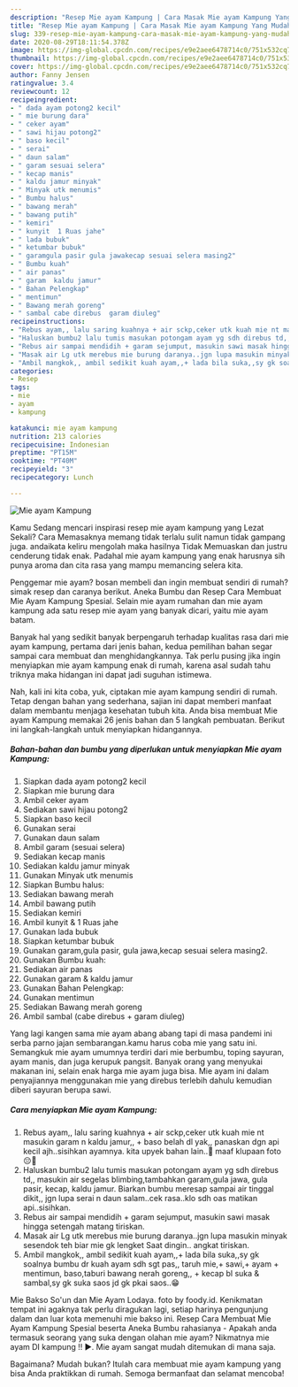 ```yaml
---
description: "Resep Mie ayam Kampung | Cara Masak Mie ayam Kampung Yang Mudah Dan Praktis"
title: "Resep Mie ayam Kampung | Cara Masak Mie ayam Kampung Yang Mudah Dan Praktis"
slug: 339-resep-mie-ayam-kampung-cara-masak-mie-ayam-kampung-yang-mudah-dan-praktis
date: 2020-08-29T18:11:54.378Z
image: https://img-global.cpcdn.com/recipes/e9e2aee6478714c0/751x532cq70/mie-ayam-kampung-foto-resep-utama.jpg
thumbnail: https://img-global.cpcdn.com/recipes/e9e2aee6478714c0/751x532cq70/mie-ayam-kampung-foto-resep-utama.jpg
cover: https://img-global.cpcdn.com/recipes/e9e2aee6478714c0/751x532cq70/mie-ayam-kampung-foto-resep-utama.jpg
author: Fanny Jensen
ratingvalue: 3.4
reviewcount: 12
recipeingredient:
- " dada ayam potong2 kecil"
- " mie burung dara"
- " ceker ayam"
- " sawi hijau potong2"
- " baso kecil"
- " serai"
- " daun salam"
- " garam sesuai selera"
- " kecap manis"
- " kaldu jamur minyak"
- " Minyak utk menumis"
- " Bumbu halus"
- " bawang merah"
- " bawang putih"
- " kemiri"
- " kunyit  1 Ruas jahe"
- " lada bubuk"
- " ketumbar bubuk"
- " garamgula pasir gula jawakecap sesuai selera masing2"
- " Bumbu kuah"
- " air panas"
- " garam  kaldu jamur"
- " Bahan Pelengkap"
- " mentimun"
- " Bawang merah goreng"
- " sambal cabe direbus  garam diuleg"
recipeinstructions:
- "Rebus ayam,, lalu saring kuahnya + air sckp,ceker utk kuah mie nt masukin garam n kaldu jamur,, + baso belah dl yak,, panaskan dgn api kecil ajh..sisihkan ayamnya. kita upyek bahan lain..🤭 maaf klupaan foto😔🙏"
- "Haluskan bumbu2 lalu tumis masukan potongam ayam yg sdh direbus td,, masukin air segelas blimbing,tambahkan garam,gula jawa, gula pasir, kecap, kaldu jamur. Biarkan bumbu meresap sampai air tinggal dikit,, jgn lupa serai n daun salam..cek rasa..klo sdh oas matikan api..sisihkan."
- "Rebus air sampai mendidih + garam sejumput, masukin sawi masak hingga setengah matang tiriskan."
- "Masak air Lg utk merebus mie burung daranya..jgn lupa masukin minyak sesendok teh biar mie gk lengket Saat dingin.. angkat tiriskan."
- "Ambil mangkok,, ambil sedikit kuah ayam,,+ lada bila suka,,sy gk soalnya bumbu dr kuah ayam sdh sgt pas,, taruh mie,+ sawi,+ ayam + mentimun, baso,taburi bawang nerah goreng,, + kecap bl suka &amp; sambal,sy gk suka saos jd gk pkai saos..😁"
categories:
- Resep
tags:
- mie
- ayam
- kampung

katakunci: mie ayam kampung 
nutrition: 213 calories
recipecuisine: Indonesian
preptime: "PT15M"
cooktime: "PT40M"
recipeyield: "3"
recipecategory: Lunch

---
```



![Mie ayam Kampung](https://img-global.cpcdn.com/recipes/e9e2aee6478714c0/751x532cq70/mie-ayam-kampung-foto-resep-utama.jpg)

Kamu Sedang mencari inspirasi resep mie ayam kampung yang Lezat Sekali? Cara Memasaknya memang tidak terlalu sulit namun tidak gampang juga. andaikata keliru mengolah maka hasilnya Tidak Memuaskan dan justru cenderung tidak enak. Padahal mie ayam kampung yang enak harusnya sih punya aroma dan cita rasa yang mampu memancing selera kita.

Penggemar mie ayam? bosan membeli dan ingin membuat sendiri di rumah? simak resep dan caranya berikut. Aneka Bumbu dan Resep Cara Membuat Mie Ayam Kampung Spesial. Selain mie ayam rumahan dan mie ayam kampung ada satu resep mie ayam yang banyak dicari, yaitu mie ayam batam.

Banyak hal yang sedikit banyak berpengaruh terhadap kualitas rasa dari mie ayam kampung, pertama dari jenis bahan, kedua pemilihan bahan segar sampai cara membuat dan menghidangkannya. Tak perlu pusing jika ingin menyiapkan mie ayam kampung enak di rumah, karena asal sudah tahu triknya maka hidangan ini dapat jadi suguhan istimewa.


Nah, kali ini kita coba, yuk, ciptakan mie ayam kampung sendiri di rumah. Tetap dengan bahan yang sederhana, sajian ini dapat memberi manfaat dalam membantu menjaga kesehatan tubuh kita. Anda bisa membuat Mie ayam Kampung memakai 26 jenis bahan dan 5 langkah pembuatan. Berikut ini langkah-langkah untuk menyiapkan hidangannya.

<!--inarticleads1-->

##### Bahan-bahan dan bumbu yang diperlukan untuk menyiapkan Mie ayam Kampung:

1. Siapkan  dada ayam potong2 kecil
1. Siapkan  mie burung dara
1. Ambil  ceker ayam
1. Sediakan  sawi hijau potong2
1. Siapkan  baso kecil
1. Gunakan  serai
1. Gunakan  daun salam
1. Ambil  garam (sesuai selera)
1. Sediakan  kecap manis
1. Sediakan  kaldu jamur minyak
1. Gunakan  Minyak utk menumis
1. Siapkan  Bumbu halus:
1. Sediakan  bawang merah
1. Ambil  bawang putih
1. Sediakan  kemiri
1. Ambil  kunyit &amp; 1 Ruas jahe
1. Gunakan  lada bubuk
1. Siapkan  ketumbar bubuk
1. Gunakan  garam,gula pasir, gula jawa,kecap sesuai selera masing2.
1. Gunakan  Bumbu kuah:
1. Sediakan  air panas
1. Gunakan  garam &amp; kaldu jamur
1. Gunakan  Bahan Pelengkap:
1. Gunakan  mentimun
1. Sediakan  Bawang merah goreng
1. Ambil  sambal (cabe direbus + garam diuleg)


Yang lagi kangen sama mie ayam abang abang tapi di masa pandemi ini serba parno jajan sembarangan.kamu harus coba mie yang satu ini. Semangkuk mie ayam umumnya terdiri dari mie berbumbu, toping sayuran, ayam manis, dan juga kerupuk pangsit. Banyak orang yang menyukai makanan ini, selain enak harga mie ayam juga bisa. Mie ayam ini dalam penyajiannya menggunakan mie yang direbus terlebih dahulu kemudian diberi sayuran berupa sawi. 

<!--inarticleads2-->

##### Cara menyiapkan Mie ayam Kampung:

1. Rebus ayam,, lalu saring kuahnya + air sckp,ceker utk kuah mie nt masukin garam n kaldu jamur,, + baso belah dl yak,, panaskan dgn api kecil ajh..sisihkan ayamnya. kita upyek bahan lain..🤭 maaf klupaan foto😔🙏
1. Haluskan bumbu2 lalu tumis masukan potongam ayam yg sdh direbus td,, masukin air segelas blimbing,tambahkan garam,gula jawa, gula pasir, kecap, kaldu jamur. Biarkan bumbu meresap sampai air tinggal dikit,, jgn lupa serai n daun salam..cek rasa..klo sdh oas matikan api..sisihkan.
1. Rebus air sampai mendidih + garam sejumput, masukin sawi masak hingga setengah matang tiriskan.
1. Masak air Lg utk merebus mie burung daranya..jgn lupa masukin minyak sesendok teh biar mie gk lengket Saat dingin.. angkat tiriskan.
1. Ambil mangkok,, ambil sedikit kuah ayam,,+ lada bila suka,,sy gk soalnya bumbu dr kuah ayam sdh sgt pas,, taruh mie,+ sawi,+ ayam + mentimun, baso,taburi bawang nerah goreng,, + kecap bl suka &amp; sambal,sy gk suka saos jd gk pkai saos..😁


Mie Bakso So&#39;un dan Mie Ayam Lodaya. foto by foody.id. Kenikmatan tempat ini agaknya tak perlu diragukan lagi, setiap harinya pengunjung dalam dan luar kota memenuhi mie bakso ini. Resep Cara Membuat Mie Ayam Kampung Spesial beserta Aneka Bumbu rahasianya - Apakah anda termasuk seorang yang suka dengan olahan mie ayam? Nikmatnya mie ayam DI kampung !! ►. Mie ayam sangat mudah ditemukan di mana saja. 

Bagaimana? Mudah bukan? Itulah cara membuat mie ayam kampung yang bisa Anda praktikkan di rumah. Semoga bermanfaat dan selamat mencoba!
